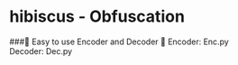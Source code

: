 # hibiscus - Obfuscation
###🌺 Easy to use Encoder and Decoder 🌺
Encoder: Enc.py<br>
Decoder: Dec.py<br>
